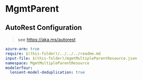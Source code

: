# MgmtParent

## AutoRest Configuration

> see https://aka.ms/autorest

``` yaml
azure-arm: true
require: $(this-folder)/../../../readme.md
input-file: $(this-folder)/mgmtMultipleParentResource.json
namespace: MgmtMultipleParentResource
modelerfour:
  lenient-model-deduplication: true
```
